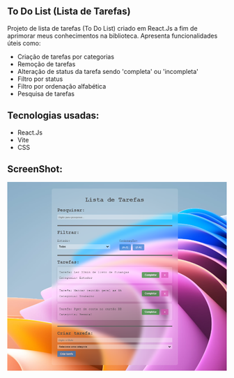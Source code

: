 <h2>To Do List (Lista de Tarefas)</h2>

Projeto de lista de tarefas (To Do List) criado em React.Js a fim de aprimorar meus conhecimentos na biblioteca.
Apresenta funcionalidades úteis como:

- Criação de tarefas por categorias
- Remoção de tarefas
- Alteração de status da tarefa sendo 'completa' ou 'incompleta'
- Filtro por status
- Filtro por ordenação alfabética
- Pesquisa de tarefas

<h2>Tecnologias usadas:</h2>

- React.Js
- Vite
- CSS

<h2>ScreenShot:</h2>

![imagem-todolist](/src/img/image.png)
